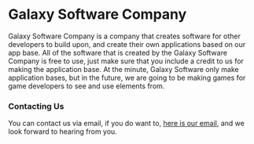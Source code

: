 # Galaxy Software Company

Galaxy Software Company is a company that creates software for other developers to build upon, and create their own applications based on our app base. All of the software that is created by the Galaxy Software Company is free to use, just make sure that you include a credit to us for making the application base. At the minute, Galaxy Software only make application bases, but in the future, we are going to be making games for game developers to see and use elements from.

### Contacting Us

You can contact us via email, if you do want to, <a href="galaxysoftware.contact@gmail.com">here is our email</a>, and we look forward to hearing from you.
